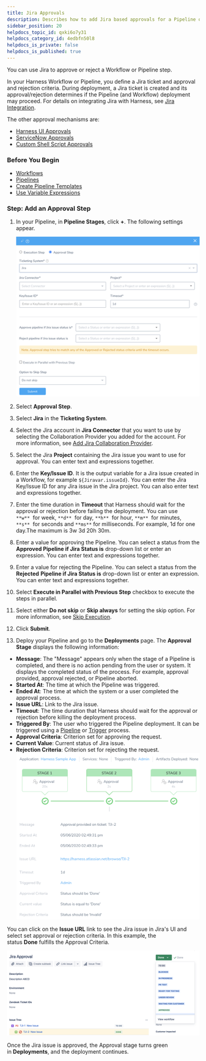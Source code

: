 ```yaml
---
title: Jira Approvals
description: Describes how to add Jira based approvals for a Pipeline or a Workflow.
sidebar_position: 20
helpdocs_topic_id: qxki6o7y31
helpdocs_category_id: 4edbfn50l8
helpdocs_is_private: false
helpdocs_is_published: true
---
```


You can use Jira to approve or reject a Workflow or Pipeline step.

In your Harness Workflow or Pipeline, you define a Jira ticket and approval and rejection criteria. During deployment, a Jira ticket is created and its approval/rejection determines if the Pipeline (and Workflow) deployment may proceed. For details on integrating Jira with Harness, see [Jira Integration](../workflows/jira-integration.md).

The other approval mechanisms are:

* [Harness UI Approvals](approvals.md)
* [ServiceNow Approvals](service-now-ticketing-system.md)
* [Custom Shell Script Approvals](shell-script-ticketing-system.md)

### Before You Begin

* [Workflows](../workflows/workflow-configuration.md)
* [Pipelines](../pipelines/pipeline-configuration.md)
* [Create Pipeline Templates](../pipelines/templatize-pipelines.md)
* [Use Variable Expressions](https://docs.harness.io/category/use-variable-expressions)

### Step: Add an Approval Step

1. In your Pipeline, in **Pipeline Stages**, click **+**. The following settings appear.

   ![](./static/jira-based-approvals-16.png)
   
2. Select **Approval Step**.
3. Select **Jira** in the **Ticketing System**.
4. Select the Jira account in **Jira Connector** that you want to use by selecting the Collaboration Provider you added for the account. For more information, see [Add Jira Collaboration Provider](https://docs.harness.io/article/bhpffyx0co-add-jira-collaboration-provider).
5. Select the Jira **Project** containing the Jira issue you want to use for approval. You can enter text and expressions together.
6. Enter the **Key/Issue ID**. It is the output variable for a Jira issue created in a Workflow, for example `${Jiravar.issueId}`. You can enter the Jira Key/Issue ID for any Jira issue in the Jira project. You can also enter text and expressions together.
7. Enter the time duration in **Timeout** that Harness should wait for the approval or rejection before failing the deployment. You can use `**w**`  for week, `**d**`  for day, `**h**`  for hour, `**m**`  for minutes, `**s**`  for seconds and `**ms**` for milliseconds. For example, 1d for one day.The maximum is 3w 3d 20h 30m.
8. Enter a value for approving the Pipeline. You can select a status from the **Approved Pipeline if Jira Status is** drop-down list or enter an expression. You can enter text and expressions together.
9. Enter a value for rejecting the Pipeline. You can select a status from the **Rejected** **Pipeline if Jira Status is** drop-down list or enter an expression. You can enter text and expressions together.
10. Select **Execute in Parallel with Previous Step** checkbox to execute the steps in parallel.
11. Select either **Do not skip** or **Skip always** for setting the skip option. For more information, see [Skip Execution](../pipelines/skip-conditions.md#skip-execution).
12. Click **Submit**.
13. Deploy your Pipeline and go to the **Deployments** page. The **Approval Stage** displays the following information:
  * **Message**: The "Message" appears only when the stage of a Pipeline is completed, and there is no action pending from the user or system. It displays the completed status of the process. For example, approval provided, approval rejected, or Pipeline aborted.
  * **Started At**: The time at which the Pipeline was triggered.
  * **Ended At**: The time at which the system or a user completed the approval process.
  * **Issue URL**: Link to the Jira issue.
  * **Timeout**: The time duration that Harness should wait for the approval or rejection before killing the deployment process.
  * **Triggered By**: The user who triggered the Pipeline deployment. It can be triggered using a [Pipeline](../pipelines/pipeline-configuration.md) or [Trigger](../triggers/add-a-trigger-2.md) process.
  * **Approval Criteria**: Criterion set for approving the request.
  * **Current Value**: Current status of Jira issue.
  * **Rejection Criteria**: Criterion set for rejecting the request.![](./static/jira-based-approvals-17.png)

You can click on the **Issue URL** link to see the Jira issue in Jira's UI and select set approval or rejection criteria. In this example, the status **Done** fulfills the Approval Criteria.

![](./static/jira-based-approvals-18.png)

Once the Jira issue is approved, the Approval stage turns green in **Deployments**, and the deployment continues.

